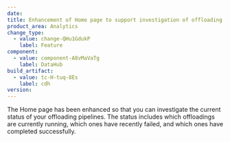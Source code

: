 ```yaml
---
date:
title: Enhancement of Home page to support investigation of offloading status
product_area: Analytics
change_type:
  - value: change-QHu1GdukP
    label: Feature
component:
  - value: component-A8vMaVaTg
    label: DataHub
build_artifact:
  - value: tc-H-tuq-8Es
    label: cdh
version:
---
```

The Home page has been enhanced so that you can investigate the current status of your offloading pipelines. The status includes which offloadings are currently running, which ones have recently failed, and which ones have completed successfully.